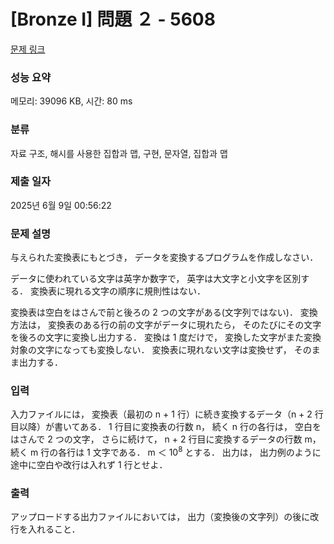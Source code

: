 # [Bronze I] 問題 ２ - 5608 

[문제 링크](https://www.acmicpc.net/problem/5608) 

### 성능 요약

메모리: 39096 KB, 시간: 80 ms

### 분류

자료 구조, 해시를 사용한 집합과 맵, 구현, 문자열, 집합과 맵

### 제출 일자

2025년 6월 9일 00:56:22

### 문제 설명

<p>与えられた変換表にもとづき， データを変換するプログラムを作成しなさい．</p>

<p>データに使われている文字は英字か数字で， 英字は大文字と小文字を区別する． 変換表に現れる文字の順序に規則性はない．</p>

<p>変換表は空白をはさんで前と後ろの 2 つの文字がある(文字列ではない)． 変換方法は， 変換表のある行の前の文字がデータに現れたら， そのたびにその文字を後ろの文字に変換し出力する． 変換は 1 度だけで， 変換した文字がまた変換対象の文字になっても変換しない． 変換表に現れない文字は変換せず， そのまま出力する．</p>

### 입력 

 <p>入力ファイルには， 変換表（最初の n + 1 行）に続き変換するデータ（n + 2 行目以降）が書いてある． 1 行目に変換表の行数 n， 続く n 行の各行は， 空白をはさんで 2 つの文字， さらに続けて， n + 2 行目に変換するデータの行数 m， 続く m 行の各行は 1 文字である． m ＜ 10<sup>8</sup> とする． 出力は， 出力例のように途中に空白や改行は入れず 1 行とせよ．</p>

### 출력 

 <p>アップロードする出力ファイルにおいては， 出力（変換後の文字列）の後に改行を入れること．</p>

